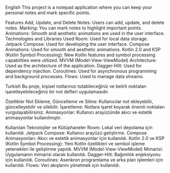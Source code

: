 English
This project is a notepad application where you can keep your personal notes and mark specific points.

Features
Add, Update, and Delete Notes: Users can add, update, and delete notes.
Marking: You can mark notes to highlight important points.
Animations: Smooth and aesthetic animations are used in the user interface.
Technologies and Libraries Used
Room: Used for local data storage.
Jetpack Compose: Used for developing the user interface.
Compose Animations: Used for smooth and aesthetic animations.
Kotlin 2.0 and KSP (Kotlin Symbol Processing): New Kotlin features and symbol processing capabilities were utilized.
MVVM (Model-View-ViewModel) Architecture: Used as the architecture of the application.
Dagger-Hilt: Used for dependency injection.
Coroutines: Used for asynchronous programming and background processes.
Flows: Used to manage data streams.



Turkish
Bu proje, kişisel notlarınızı tutabileceğiniz ve belirli noktaları işaretleyebileceğiniz bir not defteri uygulamasıdır.

Özellikler
Not Ekleme, Güncelleme ve Silme: Kullanıcılar not ekleyebilir, güncelleyebilir ve silebilir.
İşaretleme: Notlara işaret koyarak önemli noktaları vurgulayabilirsiniz.
Animasyonlar: Kullanıcı arayüzünde akıcı ve estetik animasyonlar kullanılmıştır.

Kullanılan Teknolojiler ve Kütüphaneler
Room: Lokal veri depolama için kullanıldı.
Jetpack Compose: Kullanıcı arayüzü geliştirme.
Compose Animasyonları: Akıcı ve estetik animasyonlar için kullanıldı.
Kotlin 2.0 ve KSP (Kotlin Symbol Processing): Yeni Kotlin özellikleri ve sembol işleme yetenekleri ile geliştirme yapıldı.
MVVM (Model-View-ViewModel) Mimarisi: Uygulamanın mimarisi olarak kullanıldı.
Dagger-Hilt: Bağımlılık enjeksiyonu için kullanıldı.
Coroutines: Asenkron programlama ve arka plan işlemleri için kullanıldı.
Flows: Veri akışlarını yönetmek için kullanıldı.

